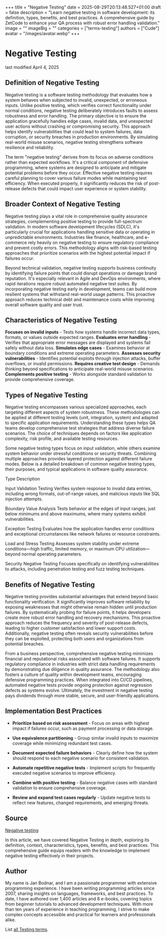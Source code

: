 +++
title = "Negative Testing"
date = 2025-08-29T20:13:48.527+01:00
draft = false
description = "Learn negative testing in software development: its definition, types, benefits, and best practices. A comprehensive guide by ZetCode to enhance your QA process with robust error handling validation."
image = ""
imageBig = ""
categories = ["terms-testing"]
authors = ["Cude"]
avatar = "/images/avatar.webp"
+++

# Negative Testing

last modified April 4, 2025

## Definition of Negative Testing

Negative testing is a software testing methodology that evaluates how a system
behaves when subjected to invalid, unexpected, or erroneous inputs. Unlike
positive testing, which verifies correct functionality under normal conditions,
negative testing deliberately introduces faults to assess robustness and error
handling. The primary objective is to ensure the application gracefully handles
edge cases, invalid data, and unexpected user actions without crashing or
compromising security. This approach helps identify vulnerabilities that could
lead to system failures, data corruption, or security breaches in production
environments. By simulating real-world misuse scenarios, negative testing
strengthens software resilience and reliability.

The term "negative testing" derives from its focus on adverse conditions rather
than expected workflows. It's a critical component of defensive programming,
where systems are designed to anticipate and mitigate potential problems before
they occur. Effective negative testing requires careful planning to cover
various failure modes while maintaining test efficiency. When executed properly,
it significantly reduces the risk of post-release defects that could impact user
experience or system stability.

## Broader Context of Negative Testing

Negative testing plays a vital role in comprehensive quality assurance
strategies, complementing positive testing to provide full-spectrum validation.
In modern software development lifecycles (SDLC), it's particularly crucial for
applications handling sensitive data or operating in unpredictable
environments. Industries like finance, healthcare, and e-commerce rely heavily
on negative testing to ensure regulatory compliance and prevent costly errors.
This methodology aligns with risk-based testing approaches that prioritize
scenarios with the highest potential impact if failures occur.

Beyond technical validation, negative testing supports business continuity by
identifying failure points that could disrupt operations or damage brand
reputation. It's especially relevant in Agile and DevOps environments, where
rapid iterations require robust automated negative test suites. By incorporating
negative testing early in development, teams can build more resilient systems
that withstand real-world usage patterns. This proactive approach reduces
technical debt and maintenance costs while improving overall software quality
and user trust.

## Characteristics of Negative Testing

**Focuses on invalid inputs** - Tests how systems handle
incorrect data types, formats, or values outside expected ranges.
**Evaluates error handling** - Verifies that appropriate error
messages are displayed and systems fail safely without data loss.
**Simulates edge cases** - Examines behavior at boundary
conditions and extreme operating parameters.
**Assesses security vulnerabilities** - Identifies potential
exploits through injection attacks, buffer overflows, or invalid permissions.
**Requires creative test design** - Demands thinking beyond
specifications to anticipate real-world misuse scenarios.
**Complements positive testing** - Works alongside standard
validation to provide comprehensive coverage.

## Types of Negative Testing

Negative testing encompasses various specialized approaches, each targeting
different aspects of system robustness. These methodologies can be applied at
different testing levels (unit, integration, system) and adapted to specific
application requirements. Understanding these types helps QA teams develop
comprehensive test strategies that address diverse failure scenarios. The choice
of techniques depends on factors like application complexity, risk profile, and
available testing resources.

Some negative testing types focus on input validation, while others examine
system behavior under stressful conditions or security threats. Combining
multiple approaches provides layered protection against different failure modes.
Below is a detailed breakdown of common negative testing types, their purposes,
and typical applications in software quality assurance.

Type
Description

Input Validation Testing
Verifies system response to invalid data entries, including wrong formats,
out-of-range values, and malicious inputs like SQL injection attempts.

Boundary Value Analysis
Tests behavior at the edges of input ranges, just below minimums and above
maximums, where many systems exhibit vulnerabilities.

Exception Testing
Evaluates how the application handles error conditions and exceptional
circumstances like network failures or resource constraints.

Load and Stress Testing
Assesses system stability under extreme conditions—high traffic, limited
memory, or maximum CPU utilization—beyond normal operating parameters.

Security Negative Testing
Focuses specifically on identifying vulnerabilities to attacks, including
penetration testing and fuzz testing techniques.

## Benefits of Negative Testing

Negative testing provides substantial advantages that extend beyond basic
functionality verification. It significantly improves software reliability by
exposing weaknesses that might otherwise remain hidden until production
failures. By systematically probing for failure points, it helps developers
create more robust error handling and recovery mechanisms. This proactive
approach reduces the frequency and severity of post-release defects, leading to
higher customer satisfaction and lower support costs. Additionally, negative
testing often reveals security vulnerabilities before they can be exploited,
protecting both users and organizations from potential breaches.

From a business perspective, comprehensive negative testing minimizes financial
and reputational risks associated with software failures. It supports regulatory
compliance in industries with strict data handling requirements by demonstrating
due diligence in quality assurance. The methodology also fosters a culture of
quality within development teams, encouraging defensive programming practices.
When integrated into CI/CD pipelines, automated negative tests provide ongoing
protection against regression defects as systems evolve. Ultimately, the
investment in negative testing pays dividends through more stable, secure, and
user-friendly applications.

## Implementation Best Practices

- **Prioritize based on risk assessment** - Focus on areas with highest impact if failures occur, such as payment processing or data storage.

- **Use equivalence partitioning** - Group similar invalid inputs to maximize coverage while minimizing redundant test cases.

- **Document expected failure behaviors** - Clearly define how the system should respond to each negative scenario for consistent validation.

- **Automate repetitive negative tests** - Implement scripts for frequently executed negative scenarios to improve efficiency.

- **Combine with positive testing** - Balance negative cases with standard validation to ensure comprehensive coverage.

- **Review and expand test cases regularly** - Update negative tests to reflect new features, changed requirements, and emerging threats.

## Source

[Negative testing](https://en.wikipedia.org/wiki/Negative_testing_(software))

In this article, we have covered Negative Testing in depth, exploring its
definition, context, characteristics, types, benefits, and best practices. This
comprehensive guide equips readers with the knowledge to implement negative
testing effectively in their projects.

## Author

My name is Jan Bodnar, and I am a passionate programmer with extensive
programming experience. I have been writing programming articles since 2007,
sharing insights on languages, frameworks, and best practices. To date, I have
authored over 1,400 articles and 8 e-books, covering topics from beginner
tutorials to advanced development techniques. With more than ten years of
experience in teaching programming, I strive to make complex concepts accessible
and practical for learners and professionals alike.

List [all Testing terms](/all/#terms-test).